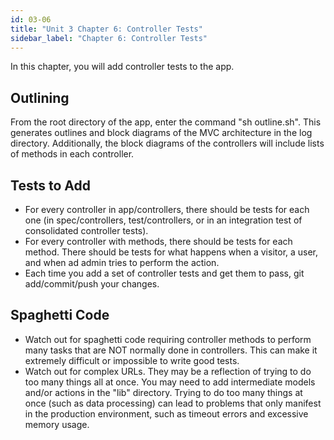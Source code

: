 ```yaml
---
id: 03-06
title: "Unit 3 Chapter 6: Controller Tests"
sidebar_label: "Chapter 6: Controller Tests"
---
```


In this chapter, you will add controller tests to the app.

## Outlining
From the root directory of the app, enter the command "sh outline.sh".  This generates outlines and block diagrams of the MVC architecture in the log directory.  Additionally, the block diagrams of the controllers will include lists of methods in each controller.

## Tests to Add
* For every controller in app/controllers, there should be tests for each one (in spec/controllers, test/controllers, or in an integration test of consolidated controller tests).
* For every controller with methods, there should be tests for each method.  There should be tests for what happens when a visitor, a user, and when ad admin tries to perform the action.
* Each time you add a set of controller tests and get them to pass, git add/commit/push your changes.

## Spaghetti Code
* Watch out for spaghetti code requiring controller methods to perform many tasks that are NOT normally done in controllers.  This can make it extremely difficult or impossible to write good tests.
* Watch out for complex URLs.  They may be a reflection of trying to do too many things all at once.  You may need to add intermediate models and/or actions in the "lib" directory.  Trying to do too many things at once (such as data processing) can lead to problems that only manifest in the production environment, such as timeout errors and excessive memory usage.
